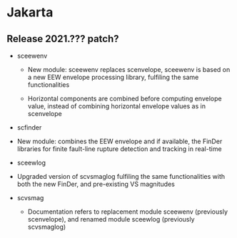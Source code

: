 # Jakarta

## Release 2021.??? patch?

* sceewenv

  * New module: sceewenv replaces scenvelope, sceewenv is based on a new EEW 
    envelope processing library, fulfiling the same functionalities
  
  * Horizontal components are combined before computing envelope value, instead of
    combining horizontal envelope values as in scenvelope
    
 * scfinder

  * New module: combines the EEW envelope and if available, the FinDer libraries for 
    finite fault-line rupture detection and tracking in real-time
        
 * sceewlog

  * Upgraded version of scvsmaglog fulfiling the same functionalities with both the new 
        FinDer, and pre-existing VS magnitudes

* scvsmag

  * Documentation refers to replacement module sceewenv (previously scenvelope), and 
    renamed module sceewlog  (previously scvsmaglog)
